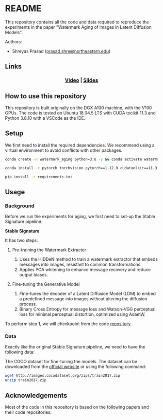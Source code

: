 # README

This repository contains all the code and data required to reproduce the experiments in the paper "Watermark Aging of Images in Latent Diffusion Models".

Authors:

- Shreyas Prasad (<prasad.shre@northeastern.edu>)

## Links

<h3 align="center">
  <a href="">Video</a> |
  <a href="docs/slides.pdf">Slides</a>
</h3>

## How to use this repository

This repository is built originally on the DGX A100 machine, with the V100 GPUs. The code is tested on Ubuntu 18.04.5 LTS with CUDA toolkit 11.3 and Python 3.8.10 with a VSCode as the IDE.

## Setup

We first need to install the required dependencies. We recommend using a virtual environment to avoid conflicts with other packages.

``` bash
conda create -n watermark_aging python=3.8 -y && conda activate watermark_aging

conda install -c pytorch torchvision pytorch==1.12.0 cudatoolkit==11.3 -y

pip install -r requirements.txt
```

## Usage

### Background

Before we run the experiments for aging, we first need to set-up the Stable Signature pipeline.

**Stable Signature**

It has two steps:

1. Pre-training the Watermark Extractor
   1.  Uses the HiDDeN method to train a watermark extractor that embeds messages into images, resistant to common transformations.
   2.  Applies PCA whitening to enhance message recovery and reduce output biases.

2. Fine-tuning the Generative Model
   1. Fine-tunes the decoder of a Latent Diffusion Model (LDM) to embed a predefined message into images without altering the diffusion process.
   2. Binary Cross Entropy for message loss and Watson-VGG perceptual loss for minimal perceptual distortion, optimized using AdamW.


To perform step 1, we will checkpoint from the code [repository][Stable-Signature].




### Data

Exactly like the original Stable Signature pipeline, we need to have the following data:

The COCO dataset for fine-tuning the models. The dataset can be downloaded from the [official website](https://cocodataset.org/#download) or using the following command:

``` bash
wget http://images.cocodataset.org/zips/train2017.zip
unzip train2017.zip
```





## Acknowledgements

Most of the code in this repository is based on the following papers and their code repositories:

[Stable-Signature]: https://github.com/facebookresearch/stable_signature

[Perceptual-Similarity]: https://github.com/SteffenCzolbe/PerceptualSimilarity

[HiDDeN]: https://github.com/ando-khachatryan/HiDDeN
